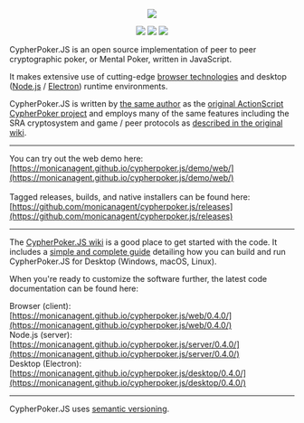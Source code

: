 <p align="center"><img src="https://user-images.githubusercontent.com/9059336/53623709-de91ae80-3bcb-11e9-88ec-e3395fd06152.png"></p>
<p align="center"><a href="https://github.com/monicanagent/cypherpoker.js/commits/master"><img src="https://img.shields.io/github/last-commit/monicanagent/cypherpoker.js.svg"/></a> <a href="https://github.com/monicanagent/cypherpoker.js/releases"><img src="https://img.shields.io/github/release/monicanagent/cypherpoker.js.svg"/></a> <a href="https://github.com/monicanagent/cypherpoker.js/issues"><img src="https://img.shields.io/github/issues/monicanagent/cypherpoker.js.svg?style=flat-square"/></a></p>
CypherPoker.JS is an open source implementation of peer to peer cryptographic poker, or Mental Poker, written in JavaScript.

It makes extensive use of cutting-edge [browser technologies](https://www.ecma-international.org/ecma-262/8.0/) and desktop ([Node.js](https://nodejs.org/en/) / [Electron](https://electronjs.org/)) runtime environments.

CypherPoker.JS is written by [the same author](https://github.com/monicanagent/) as the [original ActionScript CypherPoker project](https://github.com/monicanagent/cypherpoker) and employs many of the same features including the SRA cryptosystem and game / peer protocols as [described in the original wiki](https://github.com/monicanagent/cypherpoker/wiki).
***
You can try out the web demo here: [https://monicanagent.github.io/cypherpoker.js/demo/web/](https://monicanagent.github.io/cypherpoker.js/demo/web/)<br/>
<br/>
Tagged releases, builds, and native installers can be found here: [https://github.com/monicanagent/cypherpoker.js/releases](https://github.com/monicanagent/cypherpoker.js/releases)
***
The [CypherPoker.JS wiki](https://github.com/monicanagent/cypherpoker.js/wiki) is a good place to get started with the code. It includes a [simple and complete guide](https://github.com/monicanagent/cypherpoker.js/wiki/Building-and-Running-CypherPoker.JS-for-Desktop) detailing how you can build and run CypherPoker.JS for Desktop (Windows, macOS, Linux).

When you're ready to customize the software further, the latest code documentation can be found here:

Browser (client): [https://monicanagent.github.io/cypherpoker.js/web/0.4.0/](https://monicanagent.github.io/cypherpoker.js/web/0.4.0/)<br/>
Node.js (server): [https://monicanagent.github.io/cypherpoker.js/server/0.4.0/](https://monicanagent.github.io/cypherpoker.js/server/0.4.0/)<br/>
Desktop (Electron): [https://monicanagent.github.io/cypherpoker.js/desktop/0.4.0/](https://monicanagent.github.io/cypherpoker.js/desktop/0.4.0/)
***
CypherPoker.JS uses [semantic versioning](https://semver.org/).
